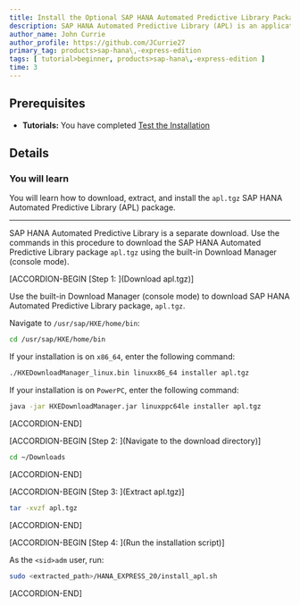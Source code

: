 ```yaml
---
title: Install the Optional SAP HANA Automated Predictive Library Package for SAP HANA, express edition (Native Linux Machine)
description: SAP HANA Automated Predictive Library (APL) is an application function library which exposes the data mining capabilities of the Automated Analytics engine in SAP HANA, express edition through a set of functions.
author_name: John Currie
author_profile: https://github.com/JCurrie27
primary_tag: products>sap-hana\,-express-edition
tags: [ tutorial>beginner, products>sap-hana\,-express-edition ]
time: 3
---
```


<!-- loio31a2f9637e5747298b29c2960d2c286c -->

## Prerequisites
 - **Tutorials:**  You have completed [Test the Installation](http://developers.sap.com/tutorials/hxe-ua-test-binary.html)  

## Details
### You will learn
You will learn how to download, extract, and install the `apl.tgz` SAP HANA Automated Predictive Library (APL) package.

---

SAP HANA Automated Predictive Library is a separate download. Use the commands in this procedure to download the SAP HANA Automated Predictive Library package `apl.tgz` using the built-in Download Manager (console mode).

[ACCORDION-BEGIN [Step 1: ](Download apl.tgz)]

Use the built-in Download Manager (console mode) to download SAP HANA Automated Predictive Library package, `apl.tgz`.

Navigate to `/usr/sap/HXE/home/bin`:

```bash
cd /usr/sap/HXE/home/bin
```

If your installation is on `x86_64`, enter the following command:

```bash
./HXEDownloadManager_linux.bin linuxx86_64 installer apl.tgz
```

If your installation is on `PowerPC`, enter the following command:

```bash
java -jar HXEDownloadManager.jar linuxppc64le installer apl.tgz
```

[ACCORDION-END]

[ACCORDION-BEGIN [Step 2: ](Navigate to the download directory)]

```bash
cd ~/Downloads
```

[ACCORDION-END]

[ACCORDION-BEGIN [Step 3: ](Extract apl.tgz)]

```bash
tar -xvzf apl.tgz
```

[ACCORDION-END]

[ACCORDION-BEGIN [Step 4: ](Run the installation script)]

As the `<sid>adm` user, run:

```bash
sudo <extracted_path>/HANA_EXPRESS_20/install_apl.sh
```

[ACCORDION-END]
